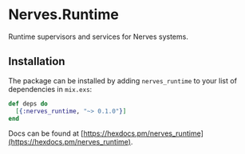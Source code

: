 # Nerves.Runtime

Runtime supervisors and services for Nerves systems.

## Installation

The package can be installed
by adding `nerves_runtime` to your list of dependencies in `mix.exs`:

```elixir
def deps do
  [{:nerves_runtime, "~> 0.1.0"}]
end
```

Docs can be found at [https://hexdocs.pm/nerves_runtime](https://hexdocs.pm/nerves_runtime).
